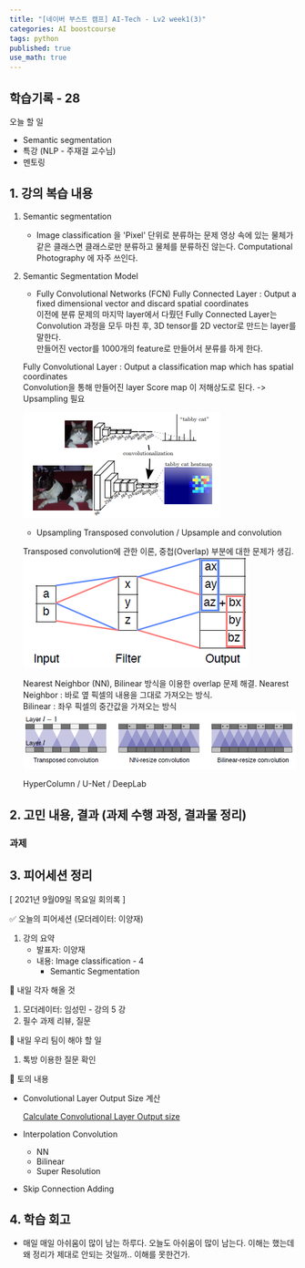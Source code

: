 ```yaml
---
title: "[네이버 부스트 캠프] AI-Tech - Lv2 week1(3)"
categories: AI boostcourse
tags: python
published: true
use_math: true
---
```


## 학습기록 - 28

오늘 할 일

- Semantic segmentation
- 특강 (NLP - 주재걸 교수님)
- 멘토링

## 1. 강의 복습 내용

1. Semantic segmentation

    - Image classification 을 'Pixel' 단위로 분류하는 문제
    영상 속에 있는 물체가 같은 클래스면 클래스로만 분류하고 물체를 분류하진 않는다.
    Computational Photography 에 자주 쓰인다.

2. Semantic Segmentation Model

    - Fully Convolutional Networks (FCN)
    Fully Connected Layer : Output a fixed dimensional vector and discard spatial coordinates  
    이전에 분류 문제의 마지막 layer에서 다뤘던 Fully Connected Layer는 Convolution 과정을 모두 마친 후, 3D tensor를 2D vector로 만드는 layer를 말한다.  
    만들어진 vector를 1000개의 feature로 만들어서 분류를 하게 한다.  
      
    Fully Convolutional Layer : Output a classification map which has spatial coordinates  
    Convolution을 통해 만들어진 layer
    Score map 이 저해상도로 된다. -> Upsampling 필요

    ![Untitled](/assets/images/AI-Images2/lv2_week1/img16.png)

    - Upsampling 
    Transposed convolution / Upsample and convolution 

    Transposed convolution에 관한 이론, 중첩(Overlap) 부분에 대한 문제가 생김.
    ![Untitled](/assets/images/AI-Images2/lv2_week1/img17.png)

    Nearest Neighbor (NN), Bilinear 방식을 이용한 overlap 문제 해결.
    Nearest Neighbor : 바로 옆 픽셀의 내용을 그대로 가져오는 방식.  
    Bilinear : 좌우 픽셀의 중간값을 가져오는 방식  
    ![Untitled](/assets/images/AI-Images2/lv2_week1/img18.png)

    HyperColumn / U-Net / DeepLab

## 2. 고민 내용, 결과 (과제 수행 과정, 결과물 정리)

### 과제

## 3. 피어세션 정리

[ 2021년 9월09일 목요일 회의록 ]

✅ 오늘의 피어세션 (모더레이터: 이양재)

1. 강의 요약
    - 발표자: 이양재
    - 내용: Image classification - 4
        - Semantic Segmentation

📢 내일 각자 해올 것

1. 모더레이터: 임성민 - 강의 5 강
2. 필수 과제 리뷰, 질문

📢 내일 우리 팀이 해야 할 일

1. 톡방 이용한 질문 확인

📢 토의 내용

- Convolutional Layer Output Size 계산

    [Calculate Convolutional Layer Output size](https://m.blog.naver.com/PostView.naver?isHttpsRedirect=true&blogId=dunopiorg&logNo=221313170349)

- Interpolation Convolution
  - NN
  - Bilinear
  - Super Resolution
- Skip Connection Adding

## 4. 학습 회고

- 매일 매일 아쉬움이 많이 남는 하루다. 오늘도 아쉬움이 많이 남는다. 이해는 했는데 왜 정리가 제대로 안되는 것일까.. 이해를 못한건가.